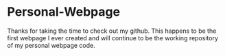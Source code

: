 # Personal-Webpage
Thanks for taking the time to check out my github. This happens to be the first webpage I ever created and will continue to be the working repository of my personal webpage code.